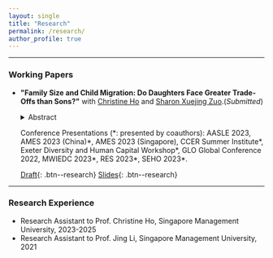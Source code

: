 ```yaml
---
layout: single
title: "Research"
permalink: /research/
author_profile: true
---
```



------
### Working Papers
- **"Family Size and Child Migration: Do Daughters Face Greater Trade-Offs than Sons?"** with [Christine Ho](https://sites.google.com/site/christineho5) and [Sharon Xuejing Zuo](https://sites.google.com/site/sharonxuejingzuo/home).(_Submitted_)
   <details>
   <summary>Abstract</summary>
      The abstract is forthcoming.
   </details>
   <!-- Medium skip -->
   
   Conference Presentations (\*: presented by coauthors): AASLE 2023, AMES 2023 (China)\*, AMES 2023 (Singapore), CCER Summer Institute\*, Exeter Diversity and Human Capital Workshop\*, GLO Global Conference 2022, MWIEDC 2023\*, RES 2023\*, SEHO 2023\*.

  [Draft](#Buttons){: .btn--research} [Slides](#Buttons){: .btn--research}

------
### Research Experience
- Research Assistant to Prof. Christine Ho, Singapore Management University, 2023-2025
- Research Assistant to Prof. Jing Li, Singapore Management University, 2021
